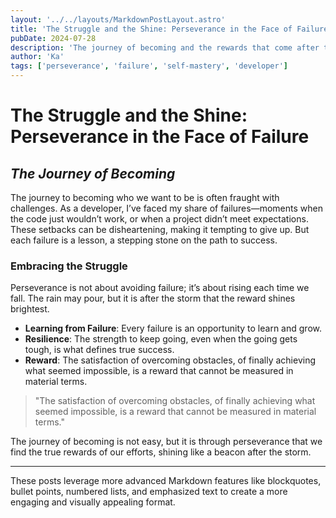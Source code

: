 ```yaml
---
layout: '../../layouts/MarkdownPostLayout.astro'
title: 'The Struggle and the Shine: Perseverance in the Face of Failure'
pubDate: 2024-07-28
description: 'The journey of becoming and the rewards that come after the storm.'
author: 'Ka'
tags: ['perseverance', 'failure', 'self-mastery', 'developer']
---
```


# The Struggle and the Shine: Perseverance in the Face of Failure

## _The Journey of Becoming_

The journey to becoming who we want to be is often fraught with challenges. As a developer, I’ve faced my share of failures—moments when the code just wouldn’t work, or when a project didn’t meet expectations. These setbacks can be disheartening, making it tempting to give up. But each failure is a lesson, a stepping stone on the path to success.

### Embracing the Struggle

Perseverance is not about avoiding failure; it’s about rising each time we fall. The rain may pour, but it is after the storm that the reward shines brightest.

- **Learning from Failure**: Every failure is an opportunity to learn and grow.
- **Resilience**: The strength to keep going, even when the going gets tough, is what defines true success.
- **Reward**: The satisfaction of overcoming obstacles, of finally achieving what seemed impossible, is a reward that cannot be measured in material terms.

> "The satisfaction of overcoming obstacles, of finally achieving what seemed impossible, is a reward that cannot be measured in material terms."

The journey of becoming is not easy, but it is through perseverance that we find the true rewards of our efforts, shining like a beacon after the storm.

---

These posts leverage more advanced Markdown features like blockquotes, bullet points, numbered lists, and emphasized text to create a more engaging and visually appealing format.
